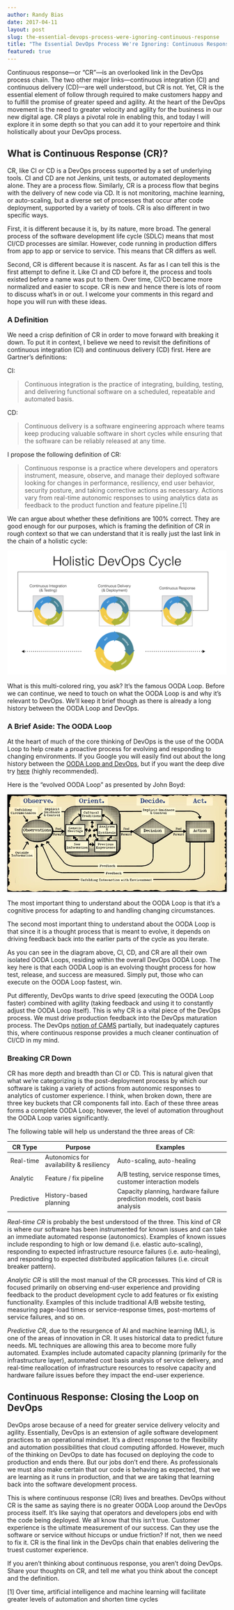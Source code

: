 ```yaml
---
author: Randy Bias
date: 2017-04-11
layout: post
slug: the-essential-devops-process-were-ignoring-continuous-response
title: "The Essential DevOps Process We're Ignoring: Continuous Response"
featured: true
---
```


Continuous response—or “CR”—is an overlooked link in the DevOps process chain. The two other major links—continuous integration (CI) and continuous delivery (CD)—are well understood, but CR is not. Yet, CR is the essential element of follow through required to make customers happy and to fulfill the promise of greater speed and agility. At the heart of the DevOps movement is the need to greater velocity and agility for the business in our new digital age. CR plays a pivotal role in enabling this, and today I will explore it in some depth so that you can add it to your repertoire and think holistically about your DevOps process.

## What is Continuous Response (CR)?

CR, like CI or CD is a DevOps process supported by a set of underlying tools. CI and CD are not Jenkins, unit tests, or automated deployments alone. They are a process flow. Similarly, CR is a process flow that begins with the delivery of new code via CD. It is not monitoring, machine learning, or auto-scaling, but a diverse set of processes that occur after code deployment, supported by a variety of tools. CR is also different in two specific ways.

First, it is different because it is, by its nature, more broad. The general process of the software development life cycle (SDLC) means that most CI/CD processes are similar. However, code running in production differs from app to app or service to service. This means that CR differs as well.

Second, CR is different because it is nascent. As far as I can tell this is the first attempt to define it. Like CI and CD before it, the process and tools existed before a name was put to them. Over time, CI/CD became more normalized and easier to scope. CR is new and hence there is lots of room to discuss what’s in or out. I welcome your comments in this regard and hope you will run with these ideas.

### A Definition

We need a crisp definition of CR in order to move forward with breaking it down. To put it in context, I believe we need to revisit the definitions of continuous integration (CI) and continuous delivery (CD) first. Here are Gartner’s definitions:

CI:

> Continuous integration is the practice of integrating, building, testing, and delivering functional software on a scheduled, repeatable and automated basis.

CD:

> Continuous delivery is a software engineering approach where teams keep producing valuable software in short cycles while ensuring that the software can be reliably released at any time.

I propose the following definition of CR:

> Continuous response is a practice where developers and operators instrument, measure, observe, and manage their deployed software looking for changes in performance, resiliency, end user behavior, security posture, and taking corrective actions as necessary. Actions vary from real-time autonomic responses to using analytics data as feedback to the product function and feature pipeline.[1]

We can argue about whether these definitions are 100% correct. They are good enough for our purposes, which is framing the definition of CR in rough context so that we can understand that it is really just the last link in the chain of a holistic cycle:

![Holistic DevOps Cycle](/assets/media/2017/holistic-devops-cycle.jpeg)

What is this multi-colored ring, you ask? It’s the famous OODA Loop. Before we can continue, we need to touch on what the OODA Loop is and why it’s relevant to DevOps. We’ll keep it brief though as there is already a long history between the OODA Loop and DevOps.

### A Brief Aside: The OODA Loop

At the heart of much of the core thinking of DevOps is the use of the OODA Loop to help create a proactive process for evolving and responding to changing environments. If you Google you will easily find out about the long history between the [OODA Loop and DevOps](https://www.google.com/search?q=site%3Ablog.b3k.us+ooda+loop&rlz=1C5CHFA_enUS730US730&oq=site%3Ablog.b3k.us+ooda+loop&aqs=chrome..69i57j69i58.8660j0j4&sourceid=chrome&ie=UTF-8#q=devops+ooda+loop&*), but if you want the deep dive try [here](http://www.artofmanliness.com/2014/09/15/ooda-loop/) (highly recommended).

Here is the “evolved OODA Loop” as presented by John Boyd:

![Evolved OODA Loop - as borrowed from Art of Manliness](/assets/media/2017/OODA-Loop-2-1.jpg)

The most important thing to understand about the OODA Loop is that it’s a cognitive process for adapting to and handling changing circumstances.

The second most important thing to understand about the OODA Loop is that since it is a thought process that is meant to evolve, it depends on driving feedback back into the earlier parts of the cycle as you iterate.

As you can see in the diagram above, CI, CD, and CR are all their own isolated OODA Loops, residing within the overall DevOps OODA Loop. The key here is that each OODA Loop is an evolving thought process for how test, release, and success are measured. Simply put, those who can execute on the OODA Loop fastest, win.

Put differently, DevOps wants to drive speed (executing the OODA Loop faster) combined with agility (taking feedback and using it to constantly adjust the OODA Loop itself). This is why CR is a vital piece of the DevOps process. We must drive production feedback into the DevOps maturation process. The DevOps [notion of CAMS](http://devopsdictionary.com/wiki/CAMS) partially, but inadequately captures this, where continuous response provides a much cleaner continuation of CI/CD in my mind.

### Breaking CR Down

CR has more depth and breadth than CI or CD. This is natural given that what we’re categorizing is the post-deployment process by which our software is taking a variety of actions from autonomic responses to analytics of customer experience. I think, when broken down, there are three key buckets that CR components fall into. Each of these three areas forms a complete OODA Loop; however, the level of automation throughout the OODA Loop varies significantly.

The following table will help us understand the three areas of CR:

| CR Type | Purpose | Examples |
| ------- | ------- | -------- |
| Real-time | Autonomics for availability & resiliency | Auto-scaling, auto-healing |
| Analytic | Feature / fix pipeline | A/B testing, service response times, customer interaction models |
| Predictive | History-based planning | Capacity planning, hardware failure prediction models, cost basis analysis |

*Real-time CR* is probably the best understood of the three. This kind of CR is where our software has been instrumented for known issues and can take an immediate automated response (autonomics). Examples of known issues include responding to high or low demand (i.e. elastic auto-scaling), responding to expected infrastructure resource failures (i.e. auto-healing), and responding to expected distributed application failures (i.e. circuit breaker pattern).

*Analytic CR* is still the most manual of the CR processes. This kind of CR is focused primarily on observing end-user experience and providing feedback to the product development cycle to add features or fix existing functionality. Examples of this include traditional A/B website testing, measuring page-load times or service-response times, post-mortems of service failures, and so on.

*Predictive CR*, due to the resurgence of AI and machine learning (ML), is one of the areas of innovation in CR. It uses historical data to predict future needs. ML techniques are allowing this area to become more fully automated. Examples include automated capacity planning (primarily for the infrastructure layer), automated cost basis analysis of service delivery, and real-time reallocation of infrastructure resources to resolve capacity and hardware failure issues before they impact the end-user experience.

## Continuous Response: Closing the Loop on DevOps

DevOps arose because of a need for greater service delivery velocity and agility. Essentially, DevOps is an extension of agile software development practices to an operational mindset. It’s a direct response to the flexibility and automation possibilities that cloud computing afforded. However, much of the thinking on DevOps to date has focused on deploying the code to production and ends there. But our jobs don’t end there. As professionals we must also make certain that our code is behaving as expected, that we are learning as it runs in production, and that we are taking that learning back into the software development process.

This is where continuous response (CR) lives and breathes. DevOps without CR is the same as saying there is no greater OODA Loop around the DevOps process itself. It’s like saying that operators and developers jobs end with the code being deployed. We all know that this isn’t true. Customer experience is the ultimate measurement of our success. Can they use the software or service without hiccups or undue friction? If not, then we need to fix it. CR is the final link in the DevOps chain that enables delivering the truest customer experience.

If you aren’t thinking about continuous response, you aren’t doing DevOps. Share your thoughts on CR, and tell me what you think about the concept and the definition.

[1] Over time, artificial intelligence and machine learning will facilitate greater levels of automation and shorten time cycles
 
